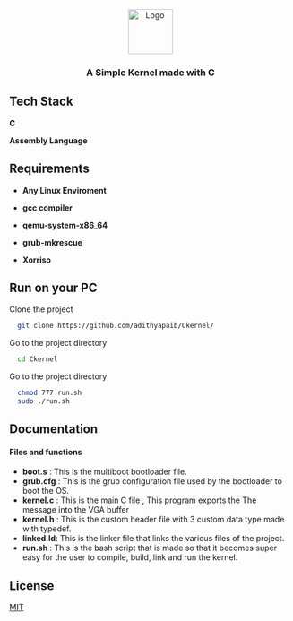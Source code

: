 <div align="center">
    <img src="https://img.icons8.com/color/80/000000/c-programming.png" alt="Logo" width="80" height="80">
  

  <h3 align="center">A Simple Kernel made with C</h3>
</div>


## Tech Stack

**C**

**Assembly Language**

## Requirements

- **Any Linux Enviroment**

- **gcc compiler**

- **qemu-system-x86_64**

-  **grub-mkrescue**

- **Xorriso**









## Run on your PC

Clone the project

```bash
  git clone https://github.com/adithyapaib/Ckernel/
```

Go to the project directory

```bash
  cd Ckernel
```


Go to the project directory

```bash
  chmod 777 run.sh
  sudo ./run.sh
```






## Documentation

#### Files and functions
- **boot.s**   :  This is the multiboot bootloader file.
- **grub.cfg** :  This is the grub configuration file used by the bootloader to boot the OS.
- **kernel.c** :  This is the main C file , This program exports the The message into the VGA buffer
- **kernel.h** :  This is the custom header file with 3 custom data type made with typedef.
- **linked.ld**:  This is the linker file that links the various files of the project.
- **run.sh**   :  This is the bash script that is made so that it becomes super easy for the user to compile, build, link and run the kernel.




## License

[MIT](https://choosealicense.com/licenses/mit/)

